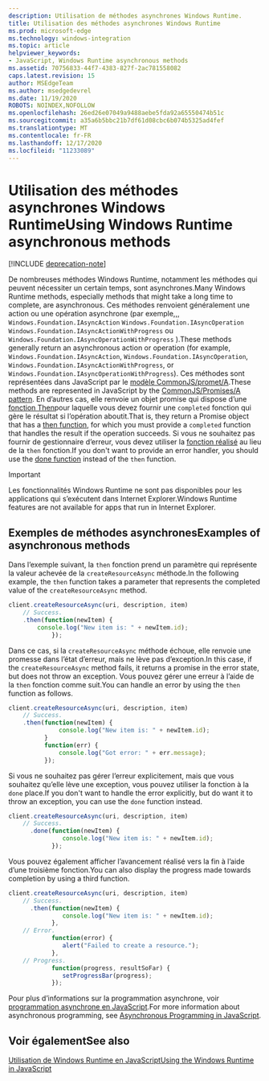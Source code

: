 ```yaml
---
description: Utilisation de méthodes asynchrones Windows Runtime.
title: Utilisation des méthodes asynchrones Windows Runtime
ms.prod: microsoft-edge
ms.technology: windows-integration
ms.topic: article
helpviewer_keywords:
- JavaScript, Windows Runtime asynchronous methods
ms.assetid: 70756833-44f7-4383-827f-2ac781558082
caps.latest.revision: 15
author: MSEdgeTeam
ms.author: msedgedevrel
ms.date: 11/19/2020
ROBOTS: NOINDEX,NOFOLLOW
ms.openlocfilehash: 26ed26e07049a9488aebe5fda92a65550474b51c
ms.sourcegitcommit: a35a6b5bbc21b7df61d08cbc6b074b5325ad4fef
ms.translationtype: MT
ms.contentlocale: fr-FR
ms.lasthandoff: 12/17/2020
ms.locfileid: "11233089"
---
```

# <span data-ttu-id="dd2b2-103">Utilisation des méthodes asynchrones Windows Runtime</span><span class="sxs-lookup"><span data-stu-id="dd2b2-103">Using Windows Runtime asynchronous methods</span></span>  

[!INCLUDE [deprecation-note](../includes/legacy-edge-note.md)]  

<span data-ttu-id="dd2b2-104">De nombreuses méthodes Windows Runtime, notamment les méthodes qui peuvent nécessiter un certain temps, sont asynchrones.</span><span class="sxs-lookup"><span data-stu-id="dd2b2-104">Many Windows Runtime methods, especially methods that might take a long time to complete, are asynchronous.</span></span>  <span data-ttu-id="dd2b2-105">Ces méthodes renvoient généralement une action ou une opération asynchrone (par exemple,,, `Windows.Foundation.IAsyncAction` `Windows.Foundation.IAsyncOperation` `Windows.Foundation.IAsyncActionWithProgress` ou `Windows.Foundation.IAsyncOperationWithProgress` \).</span><span class="sxs-lookup"><span data-stu-id="dd2b2-105">These methods generally return an asynchronous action or operation \(for example, `Windows.Foundation.IAsyncAction`, `Windows.Foundation.IAsyncOperation`, `Windows.Foundation.IAsyncActionWithProgress`, or `Windows.Foundation.IAsyncOperationWithProgress`\).</span></span>  <span data-ttu-id="dd2b2-106">Ces méthodes sont représentées dans JavaScript par le [modèle CommonJS/promet/A][CommonjsWikiPromises].</span><span class="sxs-lookup"><span data-stu-id="dd2b2-106">These methods are represented in JavaScript by the [CommonJS/Promises/A pattern][CommonjsWikiPromises].</span></span>  <span data-ttu-id="dd2b2-107">En d’autres cas, elle renvoie un objet promise qui dispose d’une [fonction Then][PreviousVersionsWindowsAppsBr229728]pour laquelle vous devez fournir une `completed` fonction qui gère le résultat si l’opération aboutit.</span><span class="sxs-lookup"><span data-stu-id="dd2b2-107">That is, they return a Promise object that has a [then function][PreviousVersionsWindowsAppsBr229728], for which you must provide a `completed` function that handles the result if the operation succeeds.</span></span>  <span data-ttu-id="dd2b2-108">Si vous ne souhaitez pas fournir de gestionnaire d’erreur, vous devez utiliser la [fonction réalisé][PreviousVersionsWindowsAppsHr701079] au lieu de la `then` fonction.</span><span class="sxs-lookup"><span data-stu-id="dd2b2-108">If you don't want to provide an error handler, you should use the [done function][PreviousVersionsWindowsAppsHr701079] instead of the `then` function.</span></span>  

> [!IMPORTANT]
> <span data-ttu-id="dd2b2-109">Les fonctionnalités Windows Runtime ne sont pas disponibles pour les applications qui s’exécutent dans Internet Explorer.</span><span class="sxs-lookup"><span data-stu-id="dd2b2-109">Windows Runtime features are not available for apps that run in Internet Explorer.</span></span>  

## <span data-ttu-id="dd2b2-110">Exemples de méthodes asynchrones</span><span class="sxs-lookup"><span data-stu-id="dd2b2-110">Examples of asynchronous methods</span></span>  

<span data-ttu-id="dd2b2-111">Dans l’exemple suivant, la `then` fonction prend un paramètre qui représente la valeur achevée de la `createResourceAsync` méthode.</span><span class="sxs-lookup"><span data-stu-id="dd2b2-111">In the following example, the `then` function takes a parameter that represents the completed value of the `createResourceAsync` method.</span></span>  

```javascript
client.createResourceAsync(uri, description, item)
    // Success.
    .then(function(newItem) {
        console.log("New item is: " + newItem.id);
            });
```  

<span data-ttu-id="dd2b2-112">Dans ce cas, si la `createResourceAsync` méthode échoue, elle renvoie une promesse dans l’état d’erreur, mais ne lève pas d’exception.</span><span class="sxs-lookup"><span data-stu-id="dd2b2-112">In this case, if the `createResourceAsync` method fails, it returns a promise in the error state, but does not throw an exception.</span></span>  <span data-ttu-id="dd2b2-113">Vous pouvez gérer une erreur à l’aide de la `then` fonction comme suit.</span><span class="sxs-lookup"><span data-stu-id="dd2b2-113">You can handle an error by using the `then` function as follows.</span></span>  

```javascript
client.createResourceAsync(uri, description, item)
    // Success.
    .then(function(newItem) {
              console.log("New item is: " + newItem.id);
          }
          function(err) {
              console.log("Got error: " + err.message);
          });
```  

<span data-ttu-id="dd2b2-114">Si vous ne souhaitez pas gérer l’erreur explicitement, mais que vous souhaitez qu’elle lève une exception, vous pouvez utiliser la fonction à la `done` place.</span><span class="sxs-lookup"><span data-stu-id="dd2b2-114">If you don't want to handle the error explicitly, but do want it to throw an exception, you can use the `done` function instead.</span></span>  

```javascript
client.createResourceAsync(uri, description, item)
    // Success.
      .done(function(newItem) {
               console.log("New item is: " + newItem.id);
            });
```  

<span data-ttu-id="dd2b2-115">Vous pouvez également afficher l’avancement réalisé vers la fin à l’aide d’une troisième fonction.</span><span class="sxs-lookup"><span data-stu-id="dd2b2-115">You can also display the progress made towards completion by using a third function.</span></span>  

```javascript
client.createResourceAsync(uri, description, item)
    // Success.
      .then(function(newItem) {
               console.log("New item is: " + newItem.id);
            },
    // Error.
            function(error) {
               alert("Failed to create a resource.");
            },
    // Progress.
            function(progress, resultSoFar) {
               setProgressBar(progress);
            });
```  

<span data-ttu-id="dd2b2-116">Pour plus d’informations sur la programmation asynchrone, voir [programmation asynchrone en JavaScript][PreviousVersionsWindowsAppsHh700330].</span><span class="sxs-lookup"><span data-stu-id="dd2b2-116">For more information about asynchronous programming, see [Asynchronous Programming in JavaScript][PreviousVersionsWindowsAppsHh700330].</span></span>  

## <span data-ttu-id="dd2b2-117">Voir également</span><span class="sxs-lookup"><span data-stu-id="dd2b2-117">See also</span></span>  

[<span data-ttu-id="dd2b2-118">Utilisation de Windows Runtime en JavaScript</span><span class="sxs-lookup"><span data-stu-id="dd2b2-118">Using the Windows Runtime in JavaScript</span></span>][WindowsRuntimeJavascript]  

<!-- links -->  

[WindowsRuntimeJavascript]: ./using-the-windows-runtime-in-javascript.md "Utilisation de Windows Runtime en JavaScript | Documents Microsoft"  

[PreviousVersionsWindowsAppsBr229728]: /previous-versions/windows/apps/br229728(v=win.10) "Promise, méthode | Documents Microsoft"  
[PreviousVersionsWindowsAppsHh700330]: /previous-versions/windows/apps/hh700330(v=win.10) "Programmation asynchrone en JavaScript (HTML) | Documents Microsoft"
[PreviousVersionsWindowsAppsHr701079]: /previous-versions/windows/apps/hh701079(v=win.10) "Méthode promise. Documents Microsoft"  

[CommonjsWikiPromises]: http://wiki.commonjs.org/wiki/Promises "Promet | Wiki spec CommonJS"  
